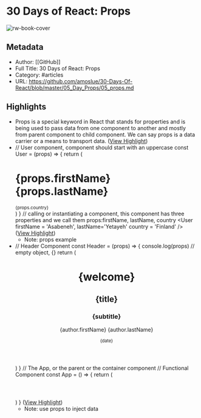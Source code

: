 # 30 Days of React: Props

![rw-book-cover](https://opengraph.githubassets.com/971d7ed7ba99a3184e6e678f878bd58258ca8960d4b826368619f5bcf5354b32/amoslue/30-Days-Of-React)

## Metadata
- Author: [[GitHub]]
- Full Title: 30 Days of React: Props
- Category: #articles
- URL: https://github.com/amoslue/30-Days-Of-React/blob/master/05_Day_Props/05_props.md

## Highlights
- Props is a special keyword in React that stands for properties and is being used to pass data from one component to another and mostly from parent component to child component. We can say props is a data carrier or a means to transport data. ([View Highlight](https://read.readwise.io/read/01hf96p3gmdx1tvxb4477jadcn))
- // User component, component should start with an uppercase const User = (props) => { return ( <div> <h1> {props.firstName} {props.lastName} </h1> <small>{props.country}</small> </div> ) } // calling or instantiating a component, this component has three properties and we call them props:firstName, lastName, country <User firstName = 'Asabeneh', lastName='Yetayeh' country = 'Finland' /> ([View Highlight](https://read.readwise.io/read/01hf96r8593ta5pxth67ktz1db))
    - Note: props example
- // Header Component const Header = (props) => { console.log(props) // empty object, {} return ( <header> <div className='header-wrapper'> <h1>{welcome}</h1> <h2>{title}</h2> <h3>{subtitle}</h3> <p> {author.firstName} {author.lastName} </p> <small>{date}</small> </div> </header> ) } // The App, or the parent or the container component // Functional Component const App = () => { return ( <div className='app'> <Header /> </div> ) } ([View Highlight](https://read.readwise.io/read/01hf96w355z7cmz0cshw897ysz))
    - Note: use props to inject data
